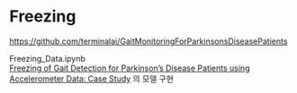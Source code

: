 # Freezing

https://github.com/terminalai/GaitMonitoringForParkinsonsDiseasePatients

Freezing_Data.ipynb 
<br> [Freezing of Gait Detection for Parkinson’s Disease Patients using Accelerometer Data: Case Study](https://ieeexplore-ieee-org-ssl.sa.skku.edu/document/9280223/references#references) 의 모델 구현
